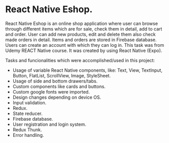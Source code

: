 # React Native Eshop.

React Native Eshop is an online shop application where user can browse through different items which are for sale, check them in detail, add to cart and order. User can add new products, edit and delete them also check made orders in detail. Items and orders are stored in Firebase database. Users can create an account with which they can log in. This task was from Udemy REACT Native course. It was created by using React Native (Expo).

Tasks and funcionalities which were accomplished/used in this project:
- Usage of variable React Native components, like: Text, View, TextInput, Button, FlatList, ScrollView, Image, StyleSheet.
- Usage of side and bottom drawers/tabs.
- Custom components like cards and buttons.
- Custom google fonts were imported.
- Design changes depending on device OS.
- Input validation.
- Redux.
- State reducer.
- Firebase database.
- User registration and login system.
- Redux Thunk.
- Error handling.